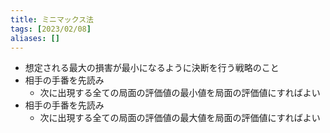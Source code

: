 ```yaml
---
title: ミニマックス法
tags: [2023/02/08]
aliases: []
---
```


- 想定される最大の損害が最小になるように決断を行う戦略のこと
- 相手の手番を先読み
	- 次に出現する全ての局面の評価値の最小値を局面の評価値にすればよい
- 相手の手番を先読み
	- 次に出現する全ての局面の評価値の最大値を局面の評価値にすればよい
